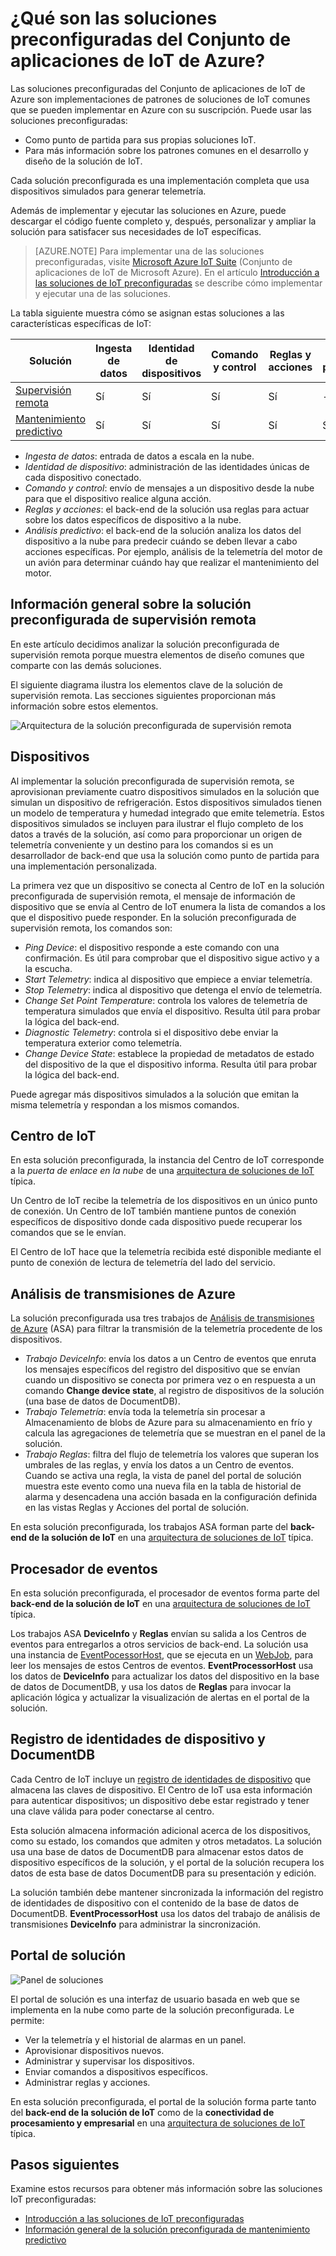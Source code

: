 <properties
 pageTitle="Soluciones preconfiguradas de IoT de Azure | Microsoft Azure"
 description="Descripción de las soluciones preconfiguradas de IoT de Azure y de sus arquitecturas con vínculos a recursos adicionales."
 services=""
 suite="iot-suite"
 documentationCenter=""
 authors="dominicbetts"
 manager="timlt"
 editor=""/>

<tags
 ms.service="iot-suite"
 ms.devlang="na"
 ms.topic="get-started-article"
 ms.tgt_pltfrm="na"
 ms.workload="na"
 ms.date="03/02/2016"
 ms.author="dobett"/>

# ¿Qué son las soluciones preconfiguradas del Conjunto de aplicaciones de IoT de Azure?

Las soluciones preconfiguradas del Conjunto de aplicaciones de IoT de Azure son implementaciones de patrones de soluciones de IoT comunes que se pueden implementar en Azure con su suscripción. Puede usar las soluciones preconfiguradas:

- Como punto de partida para sus propias soluciones IoT.
- Para más información sobre los patrones comunes en el desarrollo y diseño de la solución de IoT.

Cada solución preconfigurada es una implementación completa que usa dispositivos simulados para generar telemetría.

Además de implementar y ejecutar las soluciones en Azure, puede descargar el código fuente completo y, después, personalizar y ampliar la solución para satisfacer sus necesidades de IoT específicas.

> [AZURE.NOTE] Para implementar una de las soluciones preconfiguradas, visite [Microsoft Azure IoT Suite][lnk-azureiotsuite] (Conjunto de aplicaciones de IoT de Microsoft Azure). En el artículo [Introducción a las soluciones de IoT preconfiguradas][lnk-preconf-get-started] se describe cómo implementar y ejecutar una de las soluciones.

La tabla siguiente muestra cómo se asignan estas soluciones a las características específicas de IoT:

| Solución | Ingesta de datos | Identidad de dispositivos | Comando y control | Reglas y acciones | Análisis predictivo |
|------------------------|-----|-----|-----|-----|-----|
| [Supervisión remota][lnk-remote-monitoring] | Sí | Sí | Sí | Sí | - | 
| [Mantenimiento predictivo][lnk-predictive-maintenance] | Sí | Sí | Sí | Sí | Sí |
- *Ingesta de datos*: entrada de datos a escala en la nube.
- *Identidad de dispositivo*: administración de las identidades únicas de cada dispositivo conectado.
- *Comando y control*: envío de mensajes a un dispositivo desde la nube para que el dispositivo realice alguna acción.
- *Reglas y acciones*: el back-end de la solución usa reglas para actuar sobre los datos específicos de dispositivo a la nube.
- *Análisis predictivo*: el back-end de la solución analiza los datos del dispositivo a la nube para predecir cuándo se deben llevar a cabo acciones específicas. Por ejemplo, análisis de la telemetría del motor de un avión para determinar cuándo hay que realizar el mantenimiento del motor.

## Información general sobre la solución preconfigurada de supervisión remota

En este artículo decidimos analizar la solución preconfigurada de supervisión remota porque muestra elementos de diseño comunes que comparte con las demás soluciones.

El siguiente diagrama ilustra los elementos clave de la solución de supervisión remota. Las secciones siguientes proporcionan más información sobre estos elementos.

![Arquitectura de la solución preconfigurada de supervisión remota][img-remote-monitoring-arch]

## Dispositivos

Al implementar la solución preconfigurada de supervisión remota, se aprovisionan previamente cuatro dispositivos simulados en la solución que simulan un dispositivo de refrigeración. Estos dispositivos simulados tienen un modelo de temperatura y humedad integrado que emite telemetría. Estos dispositivos simulados se incluyen para ilustrar el flujo completo de los datos a través de la solución, así como para proporcionar un origen de telemetría conveniente y un destino para los comandos si es un desarrollador de back-end que usa la solución como punto de partida para una implementación personalizada.

La primera vez que un dispositivo se conecta al Centro de IoT en la solución preconfigurada de supervisión remota, el mensaje de información de dispositivo que se envía al Centro de IoT enumera la lista de comandos a los que el dispositivo puede responder. En la solución preconfigurada de supervisión remota, los comandos son:

- *Ping Device*: el dispositivo responde a este comando con una confirmación. Es útil para comprobar que el dispositivo sigue activo y a la escucha.
- *Start Telemetry*: indica al dispositivo que empiece a enviar telemetría.
- *Stop Telemetry*: indica al dispositivo que detenga el envío de telemetría.
- *Change Set Point Temperature*: controla los valores de telemetría de temperatura simulados que envía el dispositivo. Resulta útil para probar la lógica del back-end.
- *Diagnostic Telemetry*: controla si el dispositivo debe enviar la temperatura exterior como telemetría.
- *Change Device State*: establece la propiedad de metadatos de estado del dispositivo de la que el dispositivo informa. Resulta útil para probar la lógica del back-end.

Puede agregar más dispositivos simulados a la solución que emitan la misma telemetría y respondan a los mismos comandos.

## Centro de IoT

En esta solución preconfigurada, la instancia del Centro de IoT corresponde a la *puerta de enlace en la nube* de una [arquitectura de soluciones de IoT][lnk-what-is-azure-iot] típica.

Un Centro de IoT recibe la telemetría de los dispositivos en un único punto de conexión. Un Centro de IoT también mantiene puntos de conexión específicos de dispositivo donde cada dispositivo puede recuperar los comandos que se le envían.

El Centro de IoT hace que la telemetría recibida esté disponible mediante el punto de conexión de lectura de telemetría del lado del servicio.

## Análisis de transmisiones de Azure

La solución preconfigurada usa tres trabajos de [Análisis de transmisiones de Azure][lnk-asa] (ASA) para filtrar la transmisión de la telemetría procedente de los dispositivos.


- *Trabajo DeviceInfo*: envía los datos a un Centro de eventos que enruta los mensajes específicos del registro del dispositivo que se envían cuando un dispositivo se conecta por primera vez o en respuesta a un comando **Change device state**, al registro de dispositivos de la solución (una base de datos de DocumentDB). 
- *Trabajo Telemetría*: envía toda la telemetría sin procesar a Almacenamiento de blobs de Azure para su almacenamiento en frío y calcula las agregaciones de telemetría que se muestran en el panel de la solución.
- *Trabajo Reglas*: filtra del flujo de telemetría los valores que superan los umbrales de las reglas, y envía los datos a un Centro de eventos. Cuando se activa una regla, la vista de panel del portal de solución muestra este evento como una nueva fila en la tabla de historial de alarma y desencadena una acción basada en la configuración definida en las vistas Reglas y Acciones del portal de solución.

En esta solución preconfigurada, los trabajos ASA forman parte del **back-end de la solución de IoT** en una [arquitectura de soluciones de IoT][lnk-what-is-azure-iot] típica.

## Procesador de eventos

En esta solución preconfigurada, el procesador de eventos forma parte del **back-end de la solución de IoT** en una [arquitectura de soluciones de IoT][lnk-what-is-azure-iot] típica.

Los trabajos ASA **DeviceInfo** y **Reglas** envían su salida a los Centros de eventos para entregarlos a otros servicios de back-end. La solución usa una instancia de [EventPocessorHost][lnk-event-processor], que se ejecuta en un [WebJob][lnk-web-job], para leer los mensajes de estos Centros de eventos. **EventProcessorHost** usa los datos de **DeviceInfo** para actualizar los datos del dispositivo en la base de datos de DocumentDB, y usa los datos de **Reglas** para invocar la aplicación lógica y actualizar la visualización de alertas en el portal de la solución.

## Registro de identidades de dispositivo y DocumentDB

Cada Centro de IoT incluye un [registro de identidades de dispositivo][lnk-identity-registry] que almacena las claves de dispositivo. El Centro de IoT usa esta información para autenticar dispositivos; un dispositivo debe estar registrado y tener una clave válida para poder conectarse al centro.

Esta solución almacena información adicional acerca de los dispositivos, como su estado, los comandos que admiten y otros metadatos. La solución usa una base de datos de DocumentDB para almacenar estos datos de dispositivo específicos de la solución, y el portal de la solución recupera los datos de esta base de datos DocumentDB para su presentación y edición.

La solución también debe mantener sincronizada la información del registro de identidades de dispositivo con el contenido de la base de datos de DocumentDB. **EventProcessorHost** usa los datos del trabajo de análisis de transmisiones **DeviceInfo** para administrar la sincronización.

## Portal de solución

![Panel de soluciones][img-dashboard]

El portal de solución es una interfaz de usuario basada en web que se implementa en la nube como parte de la solución preconfigurada. Le permite:

- Ver la telemetría y el historial de alarmas en un panel.
- Aprovisionar dispositivos nuevos.
- Administrar y supervisar los dispositivos.
- Enviar comandos a dispositivos específicos.
- Administrar reglas y acciones.

En esta solución preconfigurada, el portal de la solución forma parte tanto del **back-end de la solución de IoT** como de la **conectividad de procesamiento y empresarial** en una [arquitectura de soluciones de IoT][lnk-what-is-azure-iot] típica.

## Pasos siguientes

Examine estos recursos para obtener más información sobre las soluciones IoT preconfiguradas:

- [Introducción a las soluciones de IoT preconfiguradas][lnk-preconf-get-started]
- [Información general de la solución preconfigurada de mantenimiento predictivo][lnk-predictive-maintenance]

[img-remote-monitoring-arch]: ./media/iot-suite-what-are-preconfigured-solutions/remote-monitoring-arch1.png
[img-dashboard]: ./media/iot-suite-what-are-preconfigured-solutions/dashboard.png
[lnk-remote-monitoring]: iot-suite-remote-monitoring-sample-walkthrough.md
[lnk-what-is-azure-iot]: iot-suite-what-is-azure-iot.md
[lnk-asa]: https://azure.microsoft.com/documentation/services/stream-analytics/
[lnk-event-processor]: event-hubs-programming-guide.md#event-processor-host
[lnk-web-job]: web-sites-create-web-jobs.md
[lnk-document-db]: https://azure.microsoft.com/documentation/services/documentdb/
[lnk-identity-registry]: iot-hub-devguide.md#device-identity-registry
[lnk-suite-overview]: iot-suite-overview.md
[lnk-preconf-get-started]: iot-suite-getstarted-preconfigured-solutions.md
[lnk-predictive-maintenance]: iot-suite-predictive-overview.md
[lnk-azureiotsuite]: https://www.azureiotsuite.com/

<!---HONumber=AcomDC_0309_2016-->